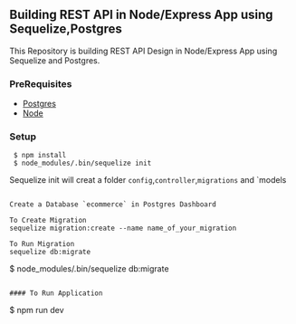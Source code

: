 ## Building REST API in Node/Express App using Sequelize,Postgres

This Repository is building REST API Design in Node/Express App using Sequelize and Postgres.

### PreRequisites
- [Postgres](https://www.postgresql.org/download/)
- [Node](https://nodejs.org/en/download/)

### Setup
```
 $ npm install
 $ node_modules/.bin/sequelize init
```
Sequelize init will creat a folder `config`,`controller`,`migrations` and `models
```

Create a Database `ecommerce` in Postgres Dashboard

To Create Migration 
sequelize migration:create --name name_of_your_migration

To Run Migration
sequelize db:migrate
```
$ node_modules/.bin/sequelize db:migrate      
```

#### To Run Application

```
$ npm run dev
```
